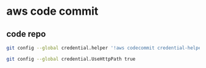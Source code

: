 # aws code commit

## code repo
```sh
git config --global credential.helper '!aws codecommit credential-helper $@'

git config --global credential.UseHttpPath true
```
